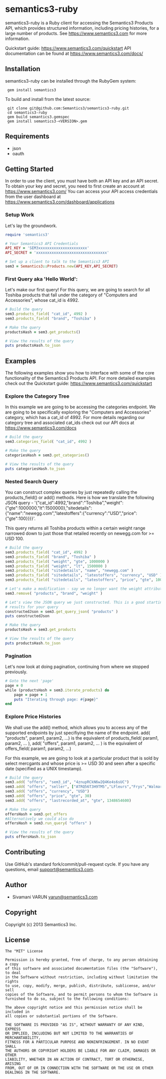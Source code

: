 # semantics3-ruby

semantics3-ruby is a Ruby client for accessing the Semantics3 Products API, which provides structured information, including pricing histories, for a large number of products.
See https://www.semantics3.com for more information.

Quickstart guide: https://www.semantics3.com/quickstart
API documentation can be found at https://www.semantics3.com/docs/

## Installation

semantics3-ruby can be installed through the RubyGem system:
```
 gem install semantics3
```
To build and install from the latest source:
```
 git clone git@github.com:Semantics3/semantics3-ruby.git
 cd semantics3-ruby
 gem build semantics3.gemspec
 gem install semantics3-<VERSION>.gem
```

## Requirements

* json
* oauth

## Getting Started

In order to use the client, you must have both an API key and an API secret. To obtain your key and secret, you need to first create an account at
https://www.semantics3.com/
You can access your API access credentials from the user dashboard at https://www.semantics3.com/dashboard/applications

### Setup Work

Let's lay the groundwork.

```ruby
require 'semantics3'

# Your Semantics3 API Credentials
API_KEY = 'SEM3xxxxxxxxxxxxxxxxxxxxxx'
API_SECRET = 'xxxxxxxxxxxxxxxxxxxxxxxxxxxxxxxx'

# Set up a client to talk to the Semantics3 API
sem3 = Semantics3::Products.new(API_KEY,API_SECRET)
```

### First Query aka 'Hello World':

Let's make our first query! For this query, we are going to search for all Toshiba products that fall under the category of "Computers and Accessories", whose cat_id is 4992. 

```ruby
# Build the query
sem3.products_field( "cat_id", 4992 )
sem3.products_field( "brand", "Toshiba" )

# Make the query
productsHash = sem3.get_products()

# View the results of the query
puts productsHash.to_json
```

## Examples

The following examples show you how to interface with some of the core functionality of the Semantics3 Products API. For more detailed examples check out the Quickstart guide: https://www.semantics3.com/quickstart

### Explore the Category Tree

In this example we are going to be accessing the categories endpoint. We are going to be specifically exploring the "Computers and Accessories" category, which has a cat_id of 4992. For more details regarding our category tree and associated cat_ids check out our API docs at https://www.semantics3.com/docs

```ruby
# Build the query
sem3.categories_field( "cat_id", 4992 )

# Make the query
categoriesHash = sem3.get_categories()

# View the results of the query
puts categoriesHash.to_json
```

### Nested Search Query

You can construct complex queries by just repeatedly calling the products_field() or add() methods. Here is how we translate the following JSON query - '{"cat_id":4992,"brand":"Toshiba","weight":{"gte":1000000,"lt":1500000},"sitedetails":{"name":"newegg.com","latestoffers":{"currency":"USD","price":{"gte":100}}}}'.

This query returns all Toshiba products within a certain weight range narrowed down to just those that retailed recently on newegg.com for >= USD 100.

```ruby
# Build the query
sem3.products_field( "cat_id", 4992 )
sem3.products_field( "brand", "Toshiba" )
sem3.products_field( "weight", "gte", 1000000 )
sem3.products_field( "weight", "lt", 1500000 )
sem3.products_field( "sitedetails", "name", "newegg.com" )
sem3.products_field( "sitedetails", "latestoffers", "currency", "USD" )
sem3.products_field( "sitedetails", "latestoffers", "price", "gte", 100 )

# Let's make a modification - say we no longer want the weight attribute
sem3.remove( "products", "brand", "weight" )

# Let's view the JSON query we just constructed. This is a good starting point to debug, if you are getting incorrect 
# results for your query
constructedJson = sem3.get_query_json( "products" )
puts constructedJson

# Make the query
productsHash = sem3.get_products

# View the results of the query
puts productsHash.to_json
```

### Pagination

Let's now look at doing pagination, continuing from where we stopped previously.

```ruby
# Goto the next 'page'
page = 0 
while (productsHash = sem3.iterate_products) do
    page = page + 1 
    puts "Iterating through page: #{page}"
end
```

### Explore Price Histories

We shall use the add() method, which allows you to access any of the supported endpoints by just specifiying the name of the endpoint. add( "products", param1, param2, ...) is the equivalent of products_field( param1, param2, ... ), add( "offers", param1, param2, ... ) is the equivalent of offers_field( param1, param2, ...)

For this example, we are going to look at a particular product that is sold by select mercgants and whose price is >= USD 30 and seen after a specific date (specified as a UNIX timestamp).

```ruby
# Build the query
sem3.add( "offers", "sem3_id", "4znupRCkN6w2Q4Ke4s6sUC")
sem3.add( "offers", "seller", ["ATRQ56T3H9TM5","LFleurs","Frys","Walmart"] )
sem3.add( "offers", "currency", "USD")
sem3.add( "offers", "price", "gte", 30)
sem3.add( "offers", "lastrecorded_at", "gte", 1348654600)

# Make the query
offersHash = sem3.get_offers
#Alternatively we could also do
offersHash = sem3.run_query( "offers" )

# View the results of the query
puts offersHash.to_json
```

## Contributing

Use GitHub's standard fork/commit/pull-request cycle.  If you have any questions, email <support@semantics3.com>.

## Author

* Sivamani VARUN <varun@semantics3.com>

## Copyright

Copyright (c) 2013 Semantics3 Inc.

## License

    The "MIT" License
    
    Permission is hereby granted, free of charge, to any person obtaining a copy
    of this software and associated documentation files (the "Software"), to deal
    in the Software without restriction, including without limitation the rights
    to use, copy, modify, merge, publish, distribute, sublicense, and/or sell
    copies of the Software, and to permit persons to whom the Software is
    furnished to do so, subject to the following conditions:
    
    The above copyright notice and this permission notice shall be included in
    all copies or substantial portions of the Software.
    
    THE SOFTWARE IS PROVIDED "AS IS", WITHOUT WARRANTY OF ANY KIND, EXPRESS
    OR IMPLIED, INCLUDING BUT NOT LIMITED TO THE WARRANTIES OF MERCHANTABILITY,
    FITNESS FOR A PARTICULAR PURPOSE AND NONINFRINGEMENT. IN NO EVENT SHALL
    THE AUTHORS OR COPYRIGHT HOLDERS BE LIABLE FOR ANY CLAIM, DAMAGES OR OTHER
    LIABILITY, WHETHER IN AN ACTION OF CONTRACT, TORT OR OTHERWISE, ARISING
    FROM, OUT OF OR IN CONNECTION WITH THE SOFTWARE OR THE USE OR OTHER
    DEALINGS IN THE SOFTWARE.



